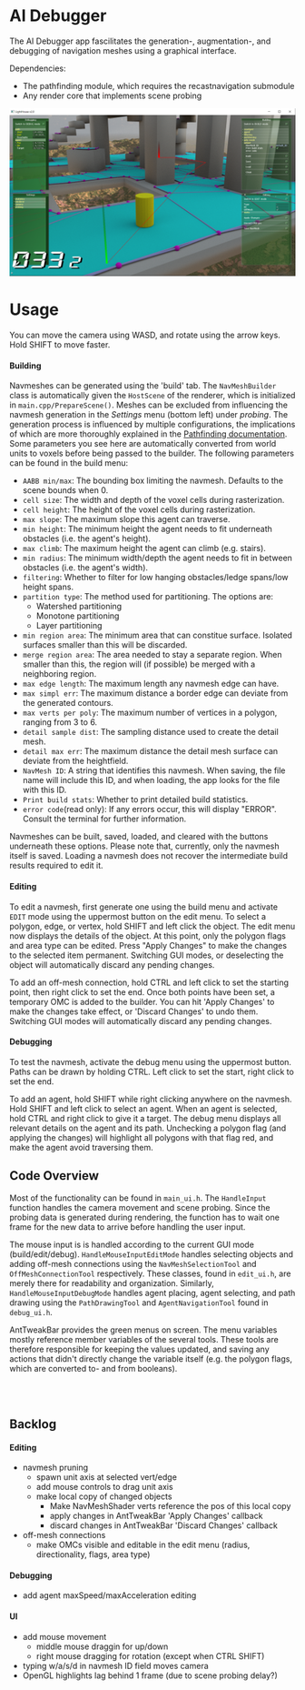 # AI Debugger
The AI Debugger app fascilitates the generation-, augmentation-, and debugging of navigation meshes using a graphical interface.

Dependencies:
* The pathfinding module, which requires the recastnavigation submodule
* Any render core that implements scene probing

![ScreenShot](../../screenshots/ai_debugger.png)

# Usage

You can move the camera using WASD, and rotate using the arrow keys. Hold SHIFT to move faster.

#### Building

Navmeshes can be generated using the 'build' tab. The `NavMeshBuilder` class is automatically given the `HostScene` of the renderer, which is initialized in `main.cpp/PrepareScene()`. Meshes can be excluded from influencing the navmesh generation in the *Settings* menu (bottom left) under *probing*. The generation process is influenced by multiple configurations, the implications of which are more thoroughly explained in the [Pathfinding documentation](../../lib/PathFinding/README.md). Some parameters you see here are automatically converted from world units to voxels before being passed to the builder. The following parameters can be found in the build menu:

* `AABB min/max`: The bounding box limiting the navmesh. Defaults to the scene bounds when 0.
* `cell size`: The width and depth of the voxel cells during rasterization.
* `cell height`: The height of the voxel cells during rasterization.
* `max slope`: The maximum slope this agent can traverse.
* `min height`: The minimum height the agent needs to fit underneath obstacles (i.e. the agent's height).
* `max climb`: The maximum height the agent can climb (e.g. stairs).
* `min radius`: The minimum width/depth the agent needs to fit in between obstacles (i.e. the agent's width).
* `filtering`: Whether to filter for low hanging obstacles/ledge spans/low height spans.
* `partition type`: The method used for partitioning. The options are:
    * Watershed partitioning
    * Monotone partitioning
    * Layer partitioning
* `min region area`: The minimum area that can constitue surface. Isolated surfaces smaller than this will be discarded.
* `merge region area`: The area needed to stay a separate region. When smaller than this, the region will (if possible) be merged with a neighboring region.
* `max edge length`: The maximum length any navmesh edge can have.
* `max simpl err`: The maximum distance a border edge can deviate from the generated contours.
* `max verts per poly`: The maximum number of vertices in a polygon, ranging from 3 to 6.
* `detail sample dist`: The sampling distance used to create the detail mesh.
* `detail max err`: The maximum distance the detail mesh surface can deviate from the heightfield.
* `NavMesh ID`: A string that identifies this navmesh. When saving, the file name will include this ID, and when loading, the app looks for the file with this ID.
* `Print build stats`: Whether to print detailed build statistics.
* `error code`(read only): If any errors occur, this will display "ERROR". Consult the terminal for further information.

Navmeshes can be built, saved, loaded, and cleared with the buttons underneath these options. Please note that, currently, only the navmesh itself is saved. Loading a navmesh does not recover the intermediate build results required to edit it.

#### Editing

To edit a navmesh, first generate one using the build menu and activate `EDIT` mode using the uppermost button on the edit menu. To select a polygon, edge, or vertex, hold SHIFT and left click the object. The edit menu now displays the details of the object. At this point, only the polygon flags and area type can be edited. Press "Apply Changes" to make the changes to the selected item permanent. Switching GUI modes, or deselecting the object will automatically discard any pending changes.

To add an off-mesh connection, hold CTRL and left click to set the starting point, then right click to set the end. Once both points have been set, a temporary OMC is added to the builder. You can hit 'Apply Changes' to make the changes take effect, or 'Discard Changes' to undo them. Switching GUI modes will automatically discard any pending changes.

#### Debugging

To test the navmesh, activate the debug menu using the uppermost button. Paths can be drawn by holding CTRL. Left click to set the start, right click to set the end.

To add an agent, hold SHIFT while right clicking anywhere on the navmesh. Hold SHIFT and left click to select an agent. When an agent is selected, hold CTRL and right click to give it a target. The debug menu displays all relevant details on the agent and its path. Unchecking a polygon flag (and applying the changes) will highlight all polygons with that flag red, and make the agent avoid traversing them.

## Code Overview
Most of the functionality can be found in `main_ui.h`. The `HandleInput` function handles the camera movement and scene probing. Since the probing data is generated during rendering, the function has to wait one frame for the new data to arrive before handling the user input.

The mouse input is is handled according to the current GUI mode (build/edit/debug). `HandleMouseInputEditMode` handles selecting objects and adding off-mesh connections using the `NavMeshSelectionTool` and `OffMeshConnectionTool` respectively. These classes, found in `edit_ui.h`, are merely there for readability and organization. Similarly, `HandleMouseInputDebugMode` handles agent placing, agent selecting, and path drawing using the `PathDrawingTool` and `AgentNavigationTool` found in `debug_ui.h`.

AntTweakBar provides the green menus on screen. The menu variables mostly reference member variables of the several tools. These tools are therefore responsible for keeping the values updated, and saving any actions that didn't directly change the variable itself (e.g. the polygon flags, which are converted to- and from booleans).

<br/>
<br/>

## Backlog

#### Editing
* navmesh pruning
    * spawn unit axis at selected vert/edge
    * add mouse controls to drag unit axis
    * make local copy of changed objects
        * Make NavMeshShader verts reference the pos of this local copy
        * apply changes in AntTweakBar 'Apply Changes' callback
        * discard changes in AntTweakBar 'Discard Changes' callback
* off-mesh connections
    * make OMCs visible and editable in the edit menu (radius, directionality, flags, area type)

#### Debugging
* add agent maxSpeed/maxAcceleration editing

#### UI
* add mouse movement
    * middle mouse draggin for up/down
    * right mouse dragging for rotation (except when CTRL SHIFT)
* typing w/a/s/d in navmesh ID field moves camera
* OpenGL highlights lag behind 1 frame (due to scene probing delay?)